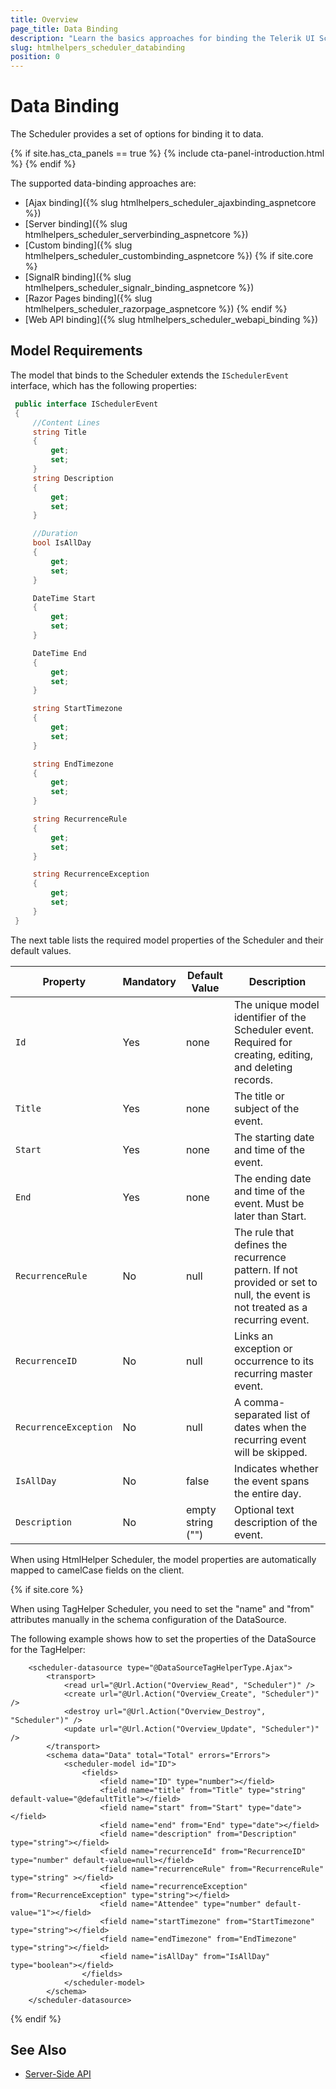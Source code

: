 ```yaml
---
title: Overview
page_title: Data Binding
description: "Learn the basics approaches for binding the Telerik UI Scheduler component for {{ site.framework }}."
slug: htmlhelpers_scheduler_databinding
position: 0
---
```


# Data Binding

The Scheduler provides a set of options for binding it to data.

{% if site.has_cta_panels == true %}
{% include cta-panel-introduction.html %}
{% endif %}

The supported data-binding approaches are:

* [Ajax binding]({% slug htmlhelpers_scheduler_ajaxbinding_aspnetcore %})
* [Server binding]({% slug htmlhelpers_scheduler_serverbinding_aspnetcore %})
* [Custom binding]({% slug htmlhelpers_scheduler_custombinding_aspnetcore %})
{% if site.core %}
* [SignalR binding]({% slug htmlhelpers_scheduler_signalr_binding_aspnetcore %})
* [Razor Pages binding]({% slug htmlhelpers_scheduler_razorpage_aspnetcore %})
{% endif %}
* [Web API binding]({% slug htmlhelpers_scheduler_webapi_binding %})

## Model Requirements

The model that binds to the Scheduler extends the `ISchedulerEvent` interface, which has the following properties: 

```C#
 public interface ISchedulerEvent
 {
     //Content Lines
     string Title
     {
         get;
         set;
     }
     string Description
     {
         get;
         set;
     }

     //Duration
     bool IsAllDay
     {
         get;
         set;
     }

     DateTime Start
     {
         get;
         set;
     }

     DateTime End
     {
         get;
         set;
     }

     string StartTimezone
     {
         get;
         set;
     }

     string EndTimezone
     {
         get;
         set;
     }

     string RecurrenceRule
     {
         get;
         set;
     }

     string RecurrenceException
     {
         get;
         set;
     }
 }
```

The next table lists the required model properties of the Scheduler and their default values.

| Property            | Mandatory | Default Value        | Description                                                                 |
|---------------------|-----------|----------------------|-----------------------------------------------------------------------------|
| `Id`                | Yes       | none                 | The unique model identifier of the Scheduler event. Required for creating, editing, and deleting records. |
| `Title`               | Yes       | none                 | The title or subject of the event.                                          |
| `Start`               | Yes       | none                 | The starting date and time of the event.                                    |
| `End`                 | Yes       | none                 | The ending date and time of the event. Must be later than Start.            |
| `RecurrenceRule`      | No        | null                 | The rule that defines the recurrence pattern. If not provided or set to null, the event is not treated as a recurring event. |
| `RecurrenceID`        | No        | null                 | Links an exception or occurrence to its recurring master event.             |
| `RecurrenceException` | No        | null                 | A comma-separated list of dates when the recurring event will be skipped.   |
| `IsAllDay`            | No        | false                | Indicates whether the event spans the entire day.                           |
| `Description`         | No        | empty string ("")    | Optional text description of the event.                                     |

When using HtmlHelper Scheduler, the model properties are automatically mapped to camelCase fields on the client.

{% if site.core %}

When using TagHelper Scheduler, you need to set the "name" and "from" attributes manually in the schema configuration of the DataSource.

The following example shows how to set the properties of the DataSource for the TagHelper:

```TagHelper
    <scheduler-datasource type="@DataSourceTagHelperType.Ajax">
        <transport>
            <read url="@Url.Action("Overview_Read", "Scheduler")" />
            <create url="@Url.Action("Overview_Create", "Scheduler")" />
            <destroy url="@Url.Action("Overview_Destroy", "Scheduler")" />
            <update url="@Url.Action("Overview_Update", "Scheduler")" />
        </transport>
        <schema data="Data" total="Total" errors="Errors">
            <scheduler-model id="ID">
                <fields>
                    <field name="ID" type="number"></field>
                    <field name="title" from="Title" type="string" default-value="@defaultTitle"></field>
                    <field name="start" from="Start" type="date"></field>
                    <field name="end" from="End" type="date"></field>
                    <field name="description" from="Description" type="string"></field>
                    <field name="recurrenceId" from="RecurrenceID" type="number" default-value=null></field>
                    <field name="recurrenceRule" from="RecurrenceRule" type="string" ></field>
                    <field name="recurrenceException" from="RecurrenceException" type="string"></field>
                    <field name="Attendee" type="number" default-value="1"></field>
                    <field name="startTimezone" from="StartTimezone" type="string"></field>
                    <field name="endTimezone" from="EndTimezone" type="string"></field>
                    <field name="isAllDay" from="IsAllDay" type="boolean"></field>
                </fields>
            </scheduler-model>
        </schema>
    </scheduler-datasource>
```
{% endif %}

## See Also

* [Server-Side API](/api/scheduler)